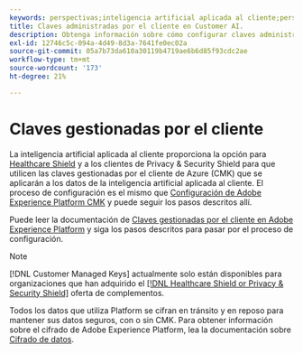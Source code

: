 ```yaml
---
keywords: perspectivas;inteligencia artificial aplicada al cliente;perspectivas de inteligencia artificial aplicada al cliente;servicio de consulta de AAI;consultas de inteligencia artificial aplicada al cliente;puntuaciones de inteligencia artificial aplicada al cliente; claves administradas por el cliente en CAI
title: Claves administradas por el cliente en Customer AI.
description: Obtenga información sobre cómo configurar claves administradas por el cliente para la inteligencia artificial aplicada al cliente.
exl-id: 12746c5c-094a-4d49-8d3a-7641fe0ec02a
source-git-commit: 05a7b73da610a30119b4719ae6b6d85f93cdc2ae
workflow-type: tm+mt
source-wordcount: '173'
ht-degree: 21%

---
```


# Claves gestionadas por el cliente

La inteligencia artificial aplicada al cliente proporciona la opción para [Healthcare Shield](https://www.adobe.com/trust/compliance/hipaa-ready.html) y a los clientes de Privacy &amp; Security Shield para que utilicen las claves gestionadas por el cliente de Azure (CMK) que se aplicarán a los datos de la inteligencia artificial aplicada al cliente. El proceso de configuración es el mismo que [Configuración de Adobe Experience Platform CMK](../../../landing/governance-privacy-security/customer-managed-keys.md) y puede seguir los pasos descritos allí.

Puede leer la documentación de [Claves gestionadas por el cliente en Adobe Experience Platform](../../../landing/governance-privacy-security/encryption.md) y siga los pasos descritos para pasar por el proceso de configuración.

>[!NOTE]
>
>[!DNL Customer Managed Keys] actualmente solo están disponibles para organizaciones que han adquirido el [[!DNL Healthcare Shield or Privacy & Security Shield]](https://experienceleague.adobe.com/docs/blueprints-learn/architecture/vertical-blueprints/healthcare-vertical.html?lang=es) oferta de complementos.

Todos los datos que utiliza Platform se cifran en tránsito y en reposo para mantener sus datos seguros, con o sin CMK. Para obtener información sobre el cifrado de Adobe Experience Platform, lea la documentación sobre [Cifrado de datos](../../../landing/governance-privacy-security/encryption.md).
